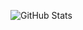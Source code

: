 ![GitHub Stats](https://github-readme-stats.vercel.app/api?username=OWelton-Rosie&theme=default&show_icons=true&hide_border=true&count_private=true)
